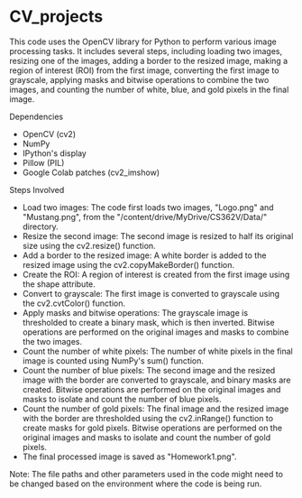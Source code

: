 # CV_projects

This code uses the OpenCV library for Python to perform various image processing tasks. It includes several steps, including loading two images, resizing one of the images, adding a border to the resized image, making a region of interest (ROI) from the first image, converting the first image to grayscale, applying masks and bitwise operations to combine the two images, and counting the number of white, blue, and gold pixels in the final image.

Dependencies

- OpenCV (cv2)
- NumPy
- IPython's display
- Pillow (PIL)
- Google Colab patches (cv2_imshow)

Steps Involved

- Load two images: The code first loads two images, "Logo.png" and "Mustang.png", from the "/content/drive/MyDrive/CS362V/Data/" directory.
- Resize the second image: The second image is resized to half its original size using the cv2.resize() function.
- Add a border to the resized image: A white border is added to the resized image using the cv2.copyMakeBorder() function.
- Create the ROI: A region of interest is created from the first image using the shape attribute.
- Convert to grayscale: The first image is converted to grayscale using the cv2.cvtColor() function.
- Apply masks and bitwise operations: The grayscale image is thresholded to create a binary mask, which is then inverted. Bitwise operations are performed        on the original images and masks to combine the two images.
- Count the number of white pixels: The number of white pixels in the final image is counted using NumPy's sum() function.
- Count the number of blue pixels: The second image and the resized image with the border are converted to grayscale, and binary masks are created. Bitwise operations are performed on the original images and masks to isolate and count the number of blue pixels.
- Count the number of gold pixels: The final image and the resized image with the border are thresholded using the cv2.inRange() function to create masks for gold pixels. Bitwise operations are performed on the original images and masks to isolate and count the number of gold pixels.
- The final processed image is saved as "Homework1.png".

Note: The file paths and other parameters used in the code might need to be changed based on the environment where the code is being run.
